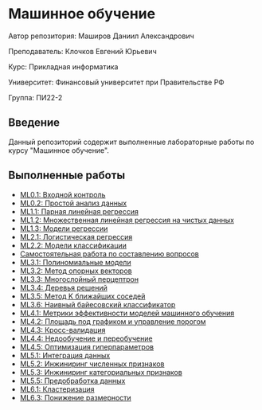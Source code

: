 # Машинное обучение

Автор репозитория: Маширов Даниил Александрович

Преподаватель: Клочков Евгений Юрьевич

Курс: Прикладная информатика

Университет: Финансовый университет при Правительстве РФ

Группа: ПИ22-2

## Введение

Данный репозиторий содержит выполненные лабораторные работы по курсу "Машинное обучение". 

## Выполненные работы

- [ML0.1: Входной контроль](https://github.com/10nesse/ML_university/tree/main/ML0.1)
- [ML0.2: Простой анализ данных](https://github.com/10nesse/ML_university/tree/main/ML0.2)
- [ML1.1: Парная линейная регрессия](https://github.com/10nesse/ML_university/tree/main/ML1.1)
- [ML1.2: Множественная линейная регрессия на чистых данных](https://github.com/10nesse/ML_university/tree/main/ML1.2)
- [ML1.3: Модели регрессии](https://github.com/10nesse/ML_university/tree/main/ML1.3)
- [ML2.1: Логистическая регрессия](https://github.com/10nesse/ML_university/tree/main/ML2.1)
- [ML2.2: Модели классификации](https://github.com/10nesse/ML_university/tree/main/ML2.2)
- [Самостоятельная работа по составлению вопросов](https://github.com/10nesse/ML_university/tree/main/Самостоятельная%20работа%20по%20составлению%20вопросов)
- [ML3.1: Полиномиальные модели](https://github.com/10nesse/ML_university/tree/main/ML3.1)
- [ML3.2: Метод опорных векторов](https://github.com/10nesse/ML_university/tree/main/ML3.2)
- [ML3.3: Многослойный перцептрон](https://github.com/10nesse/ML_university/tree/main/ML3.3)
- [ML3.4: Деревья решений](https://github.com/10nesse/ML_university/tree/main/ML3.4)
- [ML3.5: Метод K ближайших соседей](https://github.com/10nesse/ML_university/tree/main/ML3.5)
- [ML3.6: Наивный байесовский классификатор](https://github.com/10nesse/ML_university/tree/main/ML3.6)
- [ML4.1: Метрики эффективности моделей машинного обучения](https://github.com/10nesse/ML_university/tree/main/ML4.1)
- [ML4.2: Площадь под графиком и управление порогом](https://github.com/10nesse/ML_university/tree/main/ML4.2)
- [ML4.3: Кросс-валидация](https://github.com/10nesse/ML_university/tree/main/ML4.3)
- [ML4.4: Недообучение и переобучение](https://github.com/10nesse/ML_university/tree/main/ML4.4)
- [ML4.5: Оптимизация гиперпараметров](https://github.com/10nesse/ML_university/tree/main/ML4.5)
- [ML5.1: Интеграция данных](https://github.com/10nesse/ML_university/tree/main/ML5.1)
- [ML5.2: Инжиниринг численных признаков](https://github.com/10nesse/ML_university/tree/main/ML5.2)
- [ML5.3: Инжиниринг категориальных признаков](https://github.com/10nesse/ML_university/tree/main/ML5.3)
- [ML5.5: Предобработка данных](https://github.com/10nesse/ML_university/tree/main/ML5.5)
- [ML6.1: Кластеризация](https://github.com/10nesse/ML_university/tree/main/ML6.1)
- [ML6.3: Понижение размерности](https://github.com/10nesse/ML_university/tree/main/ML6.3)










 





